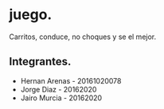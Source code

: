 # juego.
Carritos, conduce, no choques y se el mejor.

## Integrantes.
* Hernan Arenas - 20161020078
* Jorge Diaz - 20162020
* Jairo Murcia - 20162020
